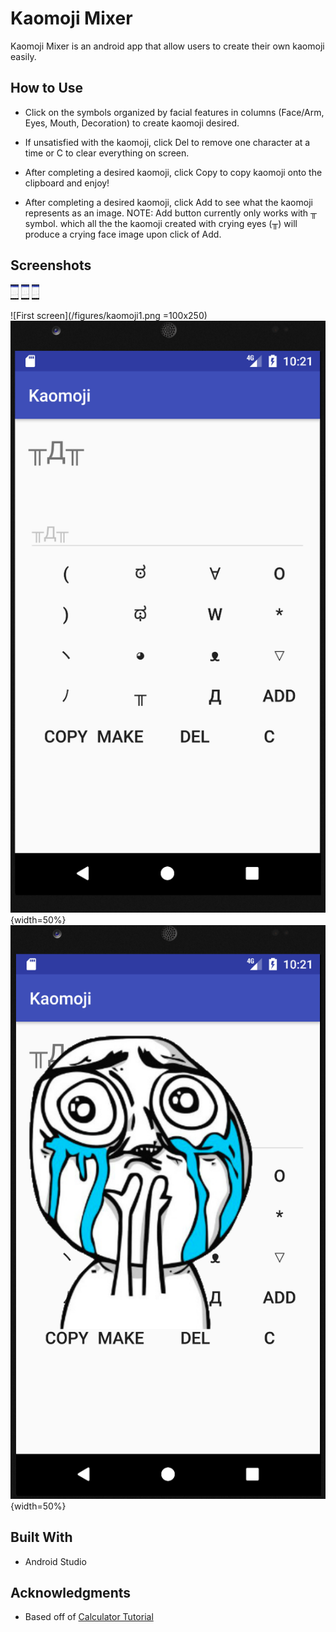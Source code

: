 # Kaomoji Mixer

Kaomoji Mixer is an android app that allow users to create their own kaomoji easily.

## How to Use
* Click on the symbols organized by facial features in columns (Face/Arm, Eyes, Mouth, Decoration) to create kaomoji desired.

* If unsatisfied with the kaomoji, click Del to remove one character at a time or C to clear everything on screen.

* After completing a desired kaomoji, click Copy to copy kaomoji onto the clipboard and enjoy!

* After completing a desired kaomoji, click Add to see what the kaomoji represents as an image.
NOTE: Add button currently only works with ╥ symbol. which all the the kaomoji created with crying eyes (╥) will produce a crying face image upon click of Add.

## Screenshots

<img src="https://github.com/joy8zhang/KaomojiMixer/blob/master/figures/kaomoji1.png" height="24">

<img src="https://github.com/joy8zhang/KaomojiMixer/blob/master/figures/kaomoji2.png" height="24">

<img src="https://github.com/joy8zhang/KaomojiMixer/blob/master/figures/kaomoji2.png" height="24">

![First screen](/figures/kaomoji1.png =100x250)
![Make an kaomoji](/figures/kaomoji2.png){width=50%}
![Crying face image activated with ╥ symbol ](/figures/kaomoji3.png){width=50%}

## Built With

* Android Studio

## Acknowledgments

* Based off of [Calculator Tutorial ](http://www.androidauthority.com/build-a-calculator-app-721910/)
